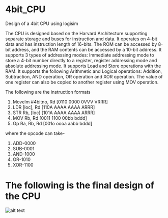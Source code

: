 # 4bit_CPU
Design of a 4bit CPU using logisim

The CPU is designed based on the Harvard Architecture supporting separate
storage and buses for instruction and data. It operates on 4-bit data and has 
instruction length of 16-bits. The ROM can be accessed by 8-bit address, and the 
RAM contents can be accessed by a 10-bit address. It supports 3 types of 
addressing modes: Immediate addressing mode to store a 4-bit number directly to a 
register, register addressing mode and absolute addressing mode. It supports Load 
and Store operations with the RAM. It supports the following Arithmetic and 
Logical operations: Addition, Subtraction, AND operation, OR operation and XOR 
operation. The value of one register can also be copied to another register using 
MOV operation.

The following are the instruction formats
1) MoveIm #4bitno, Rd [0110 0000 0VVV VRRR]
2) LDR [loc], Rd [110A AAAA AAAA ARRR]
3) STR Rb, [loc] [101A AAAA AAAA ARRR]
4) MOV Rb, Rd [0011 1100 00bb bddd]
5) Op Ra, Rb, Rd [001o oooa aabb bddd] 

 where the opcode can take-
1. ADD-0000
2. SUB-0001
3. AND-1000
4. OR-1010
5. XOR-1100

# The following is the final design of the CPU

![alt text](https://github.com/Abhinav-S1/4bit_CPU/blob/main/CPU.png?raw=true)
